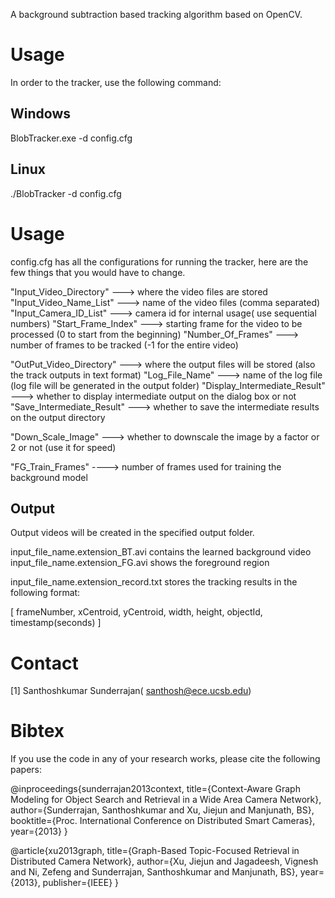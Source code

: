 
A background subtraction based tracking algorithm based on OpenCV. 

Usage
============

In order to the tracker, use the following command:

Windows
------------

BlobTracker.exe -d config.cfg

Linux
------------
./BlobTracker -d config.cfg


Usage
============

config.cfg has all the configurations for running the tracker, here are the few things that you would have to change.

"Input_Video_Directory"   		---> where the video files are stored
"Input_Video_Name_List"   		---> name of the video files (comma separated)
"Input_Camera_ID_List"	  		---> camera id for internal usage( use sequential numbers)
"Start_Frame_Index"		  		---> starting frame for the video to be processed (0 to start from the beginning)
"Number_Of_Frames"		  		---> number of frames to be tracked (-1 for the entire video)

"OutPut_Video_Directory"  		---> where the output files will be stored (also the track outputs in text format)
"Log_File_Name"			  		---> name of the log file (log file will be generated in the output folder)
"Display_Intermediate_Result"   ---> whether to display intermediate output on the dialog box or not
"Save_Intermediate_Result"		---> whether to save the intermediate results on the output directory

"Down_Scale_Image"				---> whether to downscale the image by a factor or 2 or not (use it for speed)

"FG_Train_Frames"				----> number of frames used for training the background model

Output
------------

Output videos will be created in the specified output folder.

input_file_name.extension_BT.avi contains the learned background video
input_file_name.extension_FG.avi shows the foreground region

input_file_name.extension_record.txt stores the tracking results in the following format:

[ frameNumber, xCentroid, yCentroid, width, height, objectId, timestamp(seconds) ]


Contact
============
[1] Santhoshkumar Sunderrajan( santhosh@ece.ucsb.edu)

Bibtex
============
If you use the code in any of your research works, please cite the following papers:

@inproceedings{sunderrajan2013context,
  title={Context-Aware Graph Modeling for Object Search and Retrieval in a Wide Area Camera Network},
  author={Sunderrajan, Santhoshkumar and Xu, Jiejun and Manjunath, BS},
  booktitle={Proc. International Conference on Distributed Smart Cameras},
  year={2013}
}

@article{xu2013graph,
  title={Graph-Based Topic-Focused Retrieval in Distributed Camera Network},
  author={Xu, Jiejun and Jagadeesh, Vignesh and Ni, Zefeng and Sunderrajan, Santhoshkumar and Manjunath, BS},
  year={2013},
  publisher={IEEE}
}